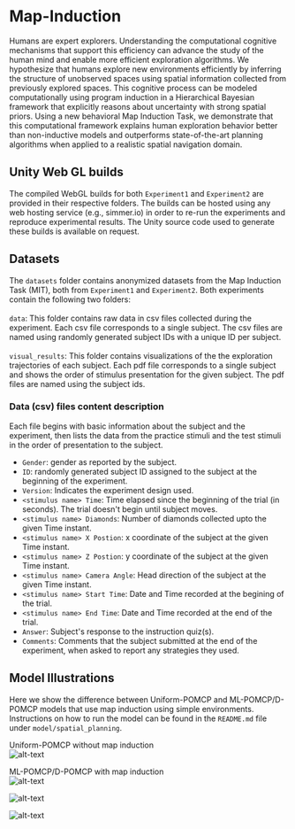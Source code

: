 # Map-Induction

Humans are expert explorers. Understanding the computational cognitive mechanisms that support this efficiency can advance the study of the human mind and enable more efficient exploration algorithms. 
We hypothesize that humans explore new environments efficiently by inferring the structure of unobserved spaces using spatial information collected from previously explored spaces. This cognitive process can be modeled computationally using program induction in a Hierarchical Bayesian framework that explicitly reasons about uncertainty with strong spatial priors. Using a new behavioral Map Induction Task, we demonstrate that this computational framework explains human exploration behavior better than non-inductive models and outperforms state-of-the-art planning algorithms when applied to a realistic spatial navigation domain. 

## Unity Web GL builds
The compiled WebGL builds for both `Experiment1` and `Experiment2` are provided in their respective folders. The builds can be hosted using any web hosting service (e.g., simmer.io) in order to re-run the experiments and reproduce experimental results. The Unity source code used to generate these builds is available on request. <!-- Links to the WebUnity experiments are given below: <br> -->

<!-- Experiment1: http://18.25.132.202/experiment.html <br> -->
<!-- Experiment2: http://18.25.132.202/experiment3.html <br> -->


## Datasets
The `datasets` folder contains anonymized datasets from the Map Induction Task (MIT), both from `Experiment1` and `Experiment2`. Both experiments contain the following two folders: <br><br>
`data`: This folder contains raw data in csv files collected during the experiment. Each csv file corresponds to a single subject. The csv files are named using randomly generated subject IDs with a unique ID per subject.<br><br>
`visual_results`: This folder contains visualizations of the the exploration trajectories of each subject. Each pdf file corresponds to a single subject and shows the order of stimulus presentation for the given subject. The pdf files are named using the subject ids. 

### Data (csv) files content description <br>
Each file begins with basic information about the subject and the experiment, then lists the data from the practice stimuli and the test stimuli in the order of presentation to the subject. 

  - `Gender`: gender as reported by the subject. <br>
  - `ID`: randomly generated subject ID assigned to the subject at the beginning of the experiment. <br>
  - `Version`: Indicates the experiment design used. <br>
  - `<stimulus name> Time`: Time elapsed since the beginning of the trial (in seconds). The trial doesn't begin until subject moves.<br>
  - `<stimulus name> Diamonds`: Number of diamonds collected upto the given Time instant.<br>
  - `<stimulus name> X Postion`: x coordinate of the subject at the given Time instant.<br>
  - `<stimulus name> Z Postion`: y coordinate of the subject at the given Time instant.<br>
  - `<stimulus name> Camera Angle`: Head direction of the subject at the given Time instant.<br>  
  - `<stimulus name> Start Time`: Date and Time recorded at the begining of the trial.<br>
  - `<stimulus name> End Time`: Date and Time recorded at the end of the trial.<br>
  - `Answer`: Subject's response to the instruction quiz(s).<br>
  - `Comments`: Comments that the subject submitted at the end of the experiment, when asked to report any strategies they used.<br> 

## Model Illustrations
Here we show the difference between Uniform-POMCP and ML-POMCP/D-POMCP models that use map induction using simple environments. Instructions on how to run the model can be found in the `README.md` file under `model/spatial_planning`.

Uniform-POMCP without map induction <br>
![alt-text](model/illustrations/doublechain_Uniform.gif)

ML-POMCP/D-POMCP with map induction <br>
![alt-text](model/illustrations/doublechain.gif)

![alt-text](model/illustrations/tworoom.gif)

![alt-text](model/illustrations/lattice.gif)
